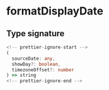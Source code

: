 # formatDisplayDate

## Type signature

```typescript
<!-- prettier-ignore-start -->
(
  sourceDate: any,
  showDay?: boolean,
  timezoneOffset?: number
) => string
<!-- prettier-ignore-end -->
```
